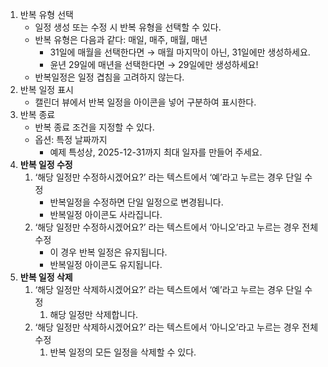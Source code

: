 1. 반복 유형 선택
   - 일정 생성 또는 수정 시 반복 유형을 선택할 수 있다.
   - 반복 유형은 다음과 같다: 매일, 매주, 매월, 매년
     - 31일에 매월을 선택한다면 → 매월 마지막이 아닌, 31일에만 생성하세요.
     - 윤년 29일에 매년을 선택한다면 → 29일에만 생성하세요!
   - 반복일정은 일정 겹침을 고려하지 않는다.
2. 반복 일정 표시
   - 캘린더 뷰에서 반복 일정을 아이콘을 넣어 구분하여 표시한다.
3. 반복 종료
   - 반복 종료 조건을 지정할 수 있다.
   - 옵션: 특정 날짜까지
     - 예제 특성상, 2025-12-31까지 최대 일자를 만들어 주세요.
4. **반복 일정 수정**
   1. ‘해당 일정만 수정하시겠어요?’ 라는 텍스트에서 ‘예’라고 누르는 경우 단일 수정
      - 반복일정을 수정하면 단일 일정으로 변경됩니다.
      - 반복일정 아이콘도 사라집니다.
   2. ‘해당 일정만 수정하시겠어요?’ 라는 텍스트에서 ‘아니오’라고 누르는 경우 전체 수정
      - 이 경우 반복 일정은 유지됩니다.
      - 반복일정 아이콘도 유지됩니다.
5. **반복 일정 삭제**
   1. ‘해당 일정만 삭제하시겠어요?’ 라는 텍스트에서 ‘예’라고 누르는 경우 단일 수정
      1. 해당 일정만 삭제합니다.
   2. ‘해당 일정만 삭제하시겠어요?’ 라는 텍스트에서 ‘아니오’라고 누르는 경우 전체 수정
      1. 반복 일정의 모든 일정을 삭제할 수 있다.
